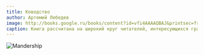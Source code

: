 ```yaml
---
title: Ководство
author: Артемий Лебедев
image: http://books.google.ru/books/content?id=vfi4AAAAQBAJ&printsec=frontcover&img=1&zoom=5&edge=curl&source=gbs_api
caption: Книга рассчитана на широкий круг читателей, интересующихся графическим и промышленным дизайном, проектированием интерфейсов, типографикой, семиотикой, визуализацией и так далее.
---
```


![Mandership](http://store.artlebedev.ru/products/images/0atdxr5k.jpg)
